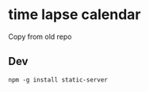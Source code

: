 
# time lapse calendar

Copy from old repo

## Dev

```shell
npm -g install static-server
```

```shell